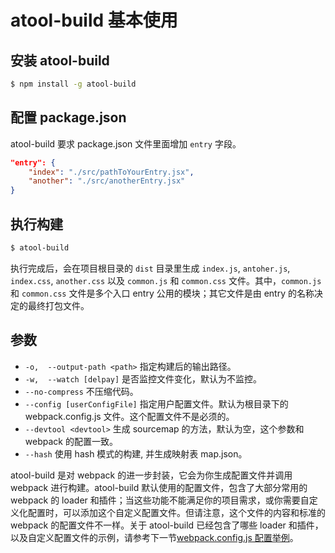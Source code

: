 # atool-build 基本使用

<!-- toc -->

## 安装 atool-build

````bash
$ npm install -g atool-build
````

## 配置 package.json

atool-build 要求 package.json 文件里面增加 `entry` 字段。

````json
"entry": {
	"index": "./src/pathToYourEntry.jsx",
	"another": "./src/anotherEntry.jsx"
}
````

## 执行构建

````bash
$ atool-build
````

执行完成后，会在项目根目录的 `dist` 目录里生成 `index.js`, `antoher.js`, `index.css`, `another.css` 以及 `common.js` 和 `common.css` 文件。其中，`common.js` 和 `common.css` 文件是多个入口 entry 公用的模块；其它文件是由 entry 的名称决定的最终打包文件。


## 参数

* `-o,  --output-path <path>` 指定构建后的输出路径。
* `-w,  --watch [delpay]` 是否监控文件变化，默认为不监控。
* `--no-compress` 不压缩代码。
* `--config [userConfigFile]` 指定用户配置文件。默认为根目录下的 webpack.config.js 文件。这个配置文件不是必须的。
* `--devtool <devtool>` 生成 sourcemap 的方法，默认为空，这个参数和 webpack 的配置一致。
* `--hash` 使用 hash 模式的构建, 并生成映射表 map.json。

atool-build 是对 webpack 的进一步封装，它会为你生成配置文件并调用 webpack 进行构建。atool-build 默认使用的配置文件，包含了大部分常用的 webpack 的 loader 和插件；当这些功能不能满足你的项目需求，或你需要自定义化配置时，可以添加这个自定义配置文件。但请注意，这个文件的内容和标准的 webpack 的配置文件不一样。关于 atool-build 已经包含了哪些 loader 和插件，以及自定义配置文件的示例，请参考下一节[webpack.config.js 配置举例](./webpack-config.html)。

